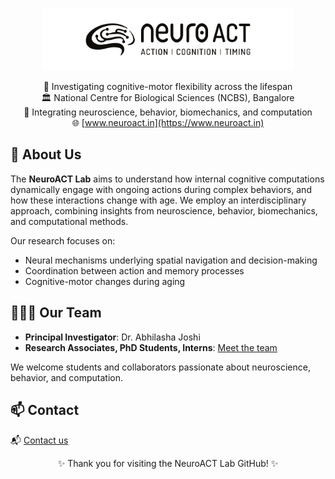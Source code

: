 <p align="center">
  <img src="images/logo.png" alt="NeuroACT Lab Logo" width="400"/>
</p>

<div align="center">

🔬 Investigating cognitive-motor flexibility across the lifespan  
🏛️ National Centre for Biological Sciences (NCBS), Bangalore  
🐀 Integrating neuroscience, behavior, biomechanics, and computation  
🌐 [www.neuroact.in](https://www.neuroact.in)

</div>

## 🚀 About Us

The **NeuroACT Lab** aims to understand how internal cognitive computations dynamically engage with ongoing actions during complex behaviors, and how these interactions change with age. We employ an interdisciplinary approach, combining insights from neuroscience, behavior, biomechanics, and computational methods.

Our research focuses on:
- Neural mechanisms underlying spatial navigation and decision-making
- Coordination between action and memory processes
- Cognitive-motor changes during aging

## 👩🏽‍🔬 Our Team

- **Principal Investigator**: Dr. Abhilasha Joshi  
- **Research Associates, PhD Students, Interns**: [Meet the team](https://www.neuroact.in/team)

We welcome students and collaborators passionate about neuroscience, behavior, and computation.

## 📫 Contact

📬 [Contact us](https://www.neuroact.in/contact)

<p align="center">
✨ Thank you for visiting the NeuroACT Lab GitHub! ✨
</p>
